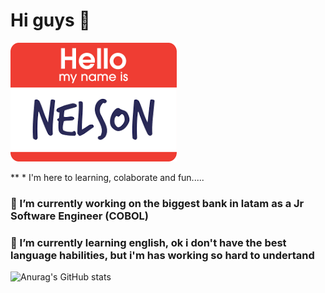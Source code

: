 # Hi guys 👋

 ![image info](./images/hello.png)

** * I'm here to learning, colaborate and fun..... 

### 🔭 I’m currently working on the biggest bank in latam as a Jr Software Engineer (COBOL)
### 🌱 I’m currently learning english, ok i don't have the best language habilities, but i'm has working so hard to undertand 

![Anurag's GitHub stats](https://github-readme-stats.vercel.app/api?username=NelsonFSPa&hide=contribs,prs)
